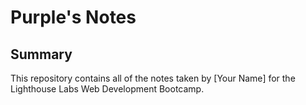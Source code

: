 # Purple's Notes

## Summary 

This repository contains all of the notes taken by [Your Name] for the Lighthouse Labs Web Development Bootcamp.